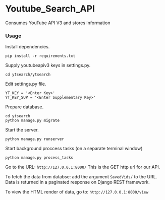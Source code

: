 # Youtube_Search_API
Consumes YouTube API V3 and stores information

### Usage
Install dependencies.
```shell
pip install -r requirements.txt
```
Supply youtubeapiv3 keys in settings.py.
```shell
cd ytsearch/ytsearch
```
Edit settings.py file.
```
YT_KEY = '<Enter Key>'
YT_KEY_SUP = '<Enter Supplementary Key>'
```

Prepare database.
```shell
cd ytsearch
python manage.py migrate
```

Start the server.
```shell
python manage.py runserver
```
Start background proccess tasks (on a separate terminal window)
```
python manage.py process_tasks
```
Go to the URL: `http://127.0.0.1:8000/`
This is the GET http url for our API.

To fetch the data from databse: add the argument `SavedVids/` to the URL.
Data is returned in a paginated response on Django REST framework.

To view the HTML render of data, go to: `http://127.0.0.1:8000/view`
